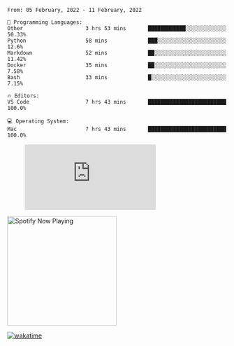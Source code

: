 <!--START_SECTION:waka-->
```text
From: 05 February, 2022 - 11 February, 2022

💬 Programming Languages: 
Other                    3 hrs 53 mins       ████████████░░░░░░░░░░░░░   50.33% 
Python                   58 mins             ███░░░░░░░░░░░░░░░░░░░░░░   12.6% 
Markdown                 52 mins             ██░░░░░░░░░░░░░░░░░░░░░░░   11.42% 
Docker                   35 mins             ██░░░░░░░░░░░░░░░░░░░░░░░   7.58% 
Bash                     33 mins             █░░░░░░░░░░░░░░░░░░░░░░░░   7.15%

🔥 Editors: 
VS Code                  7 hrs 43 mins       █████████████████████████   100.0%

💻 Operating System: 
Mac                      7 hrs 43 mins       █████████████████████████   100.0%

```


<!--END_SECTION:waka-->

<figure><embed src="https://wakatime.com/share/@gregnrobinson/001c6d31-0c95-44f9-b6d7-9fd705354f62.svg"></embed></figure>

[<img src="https://spotify-playing-gregnrobinson.vercel.app/api/spotify/?background_color=transparent&border_color=transparent" alt="Spotify Now Playing" width="250" />](https://open.spotify.com/user/gregnrobinson-ca)

[![wakatime](https://wakatime.com/badge/user/37718f76-572e-4513-b2c5-41c4d93d287a.svg)](https://wakatime.com/@37718f76-572e-4513-b2c5-41c4d93d287a)



